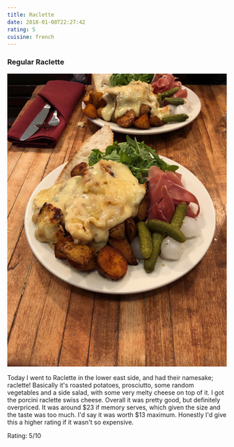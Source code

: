 ```yaml
---
title: Raclette
date: 2018-01-08T22:27:42
rating: 5
cuisine: french
---
```


### Regular Raclette
![Raclette](./picture.jpg)

Today I went to Raclette in the lower east side, and had their namesake; raclette! Basically it's roasted potatoes, prosciutto, some random vegetables and a side salad, with some very melty cheese on top of it. I got the porcini raclette swiss cheese. Overall it was pretty good, but definitely overpriced. It was around $23 if memory serves, which given the size and the taste was too much. I'd say it was worth $13 maximum. Honestly I'd give this a higher rating if it wasn't so expensive.

Rating: 5/10